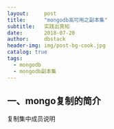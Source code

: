 ```yaml
---
layout:     post
title:      "mongodb高可用之副本集"
subtitle:   实践出真知
date:       2018-07-20
author:     dbstack
header-img: img/post-bg-cook.jpg
catalog: true
tags:
  - mongodb
  - mongodb副本集
---
```

## 一、mongo复制的简介
 复制集中成员说明
```shell


